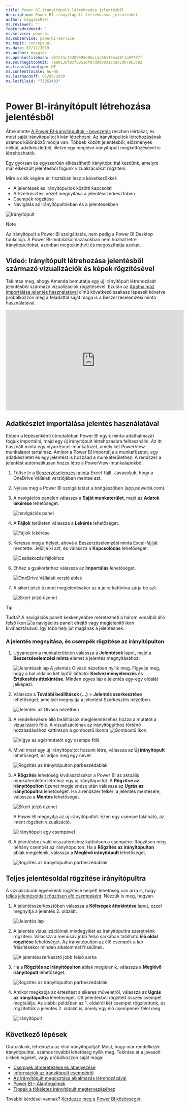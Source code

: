 ```yaml
---
title: Power BI-irányítópult létrehozása jelentésből
description: Power BI-irányítópult létrehozása jelentésből
author: maggiesMSFT
ms.reviewer: ''
featuredvideoid: ''
ms.service: powerbi
ms.subservice: powerbi-service
ms.topic: conceptual
ms.date: 07/17/2019
ms.author: maggies
ms.openlocfilehash: d67e7acf4309595e8bccac86119ea38f1a97797f
ms.sourcegitcommit: 7aa0136f93f88516f97ddd8031ccac5d07863b92
ms.translationtype: HT
ms.contentlocale: hu-HU
ms.lasthandoff: 05/05/2020
ms.locfileid: "73853403"
---
```

# <a name="create-a-power-bi-dashboard-from-a-report"></a>Power BI-irányítópult létrehozása jelentésből
Áttekintette [A Power BI-irányítópultok – bevezetés](service-dashboards.md) részben leírtakat, és most saját irányítópultot kíván létrehozni. Az irányítópultok létrehozásának számos különböző módja van. Többek között jelentésből, előzmények nélkül, adatkészletből, illetve egy meglévő irányítópult megkettőzésével is létrehozhatók.  

Egy gyorsan és egyszerűen elkészíthető irányítópulttal kezdünk, amelyre már elkészült jelentésből fogunk vizualizációkat rögzíteni. 

Mire a cikk végére ér, tisztában lesz a következőkkel:
- A jelentések és irányítópultok közötti kapcsolat
- A Szerkesztési nézet megnyitása a jelentésszerkesztőben
- Csempék rögzítése 
- Navigálás az irányítópultokban és a jelentésekben 
 
![Irányítópult](media/service-dashboard-create/power-bi-completed-dashboard-small.png)

> [!NOTE] 
> Az irányítópult a Power BI szolgáltatás, nem pedig a Power BI Desktop funkciója. A Power BI-mobilalkalmazásokban nem hozhat létre irányítópultokat, azonban [megtekintheti és megoszthatja](consumer/mobile/mobile-apps-view-dashboard.md) azokat.
>
> 

## <a name="video-create-a-dashboard-by-pinning-visuals-and-images-from-a-report"></a>Videó: Irányítópult létrehozása jelentésből származó vizualizációk és képek rögzítésével
Tekintse meg, ahogy Amanda bemutatja egy új irányítópult létrehozását jelentésből származó vizualizációk rögzítésével. Ezután az [Adathalmaz importálása jelentés használatával](#import-a-dataset-with-a-report) című következő szakasz lépeseit követve próbálkozzon meg a feladattal saját maga is a Beszerzéselemzési minta használatával.
    

<iframe width="560" height="315" src="https://www.youtube.com/embed/lJKgWnvl6bQ" frameborder="0" allowfullscreen></iframe>

## <a name="import-a-dataset-with-a-report"></a>Adatkészlet importálása jelentés használatával
Ebben a lépésenkénti útmutatóban Power BI egyik minta-adathalmazát fogjuk importálni, majd egy új irányítópult létrehozására felhasználni. Az itt használt minta egy olyan Excel-munkafüzet, amely két PowerView-munkalapot tartalmaz. Amikor a Power BI importálja a munkafüzetet, egy adatkészletet és egy jelentést is hozzáad a munkaterülethez. A rendszer a jelentést automatikusan hozza létre a PowerView-munkalapokból.

1. Töltse le a [Beszerzéselemzési minta](https://go.microsoft.com/fwlink/?LinkId=529784) Excel-fájlt. Javasoljuk, hogy a OneDrive Vállalati verziójában mentse azt.
2. Nyissa meg a Power BI szolgáltatást a böngészőben (app.powerbi.com).
3. A navigációs panelen válassza a **Saját munkaterület**, majd az **Adatok lekérése** lehetőséget.

    ![navigációs panel](media/service-dashboard-create/power-bi-get-data-new-look.png)
5. A **Fájlok** területen válassza a **Lekérés** lehetőséget.

   ![Fájlok lekérése](media/service-dashboard-create/power-bi-select-files.png)
6. Keresse meg a helyet, ahová a Beszerzéselemzési minta Excel-fájlját mentette. Jelölje ki azt, és válassza a **Kapcsolódás** lehetőséget.

   ![Csatlakozás fájlokhoz](media/service-dashboard-create/power-bi-connectnew.png)
7. Ehhez a gyakorlathoz válassza az **Importálás** lehetőséget.

    ![OneDrive Vállalati verzió ablak](media/service-dashboard-create/power-bi-import.png)
8. A sikert jelző üzenet megjelenésekor az **x** jelre kattintva zárja be azt.

   ![Sikert jelző üzenet](media/service-dashboard-create/power-bi-view-datasetnew.png)

> [!TIP]
> Tudta? A navigációs panelt keskenyebbre méretezheti a három vonalból álló felső ikon ![a navigációs panelt elrejtő vagy megjelenítő ikon](media/service-dashboard-create/power-bi-new-look-hide-nav-pane.png) kiválasztásával. Így több hely jut magának a jelentésnek.

### <a name="open-the-report-and-pin-tiles-to-your-dashboard"></a>A jelentés megnyitása, és csempék rögzítése az irányítópulton
1. Ugyanezen a munkaterületen válassza a **Jelentések** lapot, majd a **Beszerzéselemzési minta** elemet a jelentés megnyitásához.

    ![Jelentések lap](media/service-dashboard-create/power-bi-reports.png) A jelentés Olvasó nézetben nyílik meg. Figyelje meg, hogy a bal oldalon két lapfül látható: **Kedvezményelemzés** és **Értékesítés áttekintése**. Minden egyes lap a jelentés egy-egy oldalát jelképezi.

2. Válassza a **További beállítások (...)**  > **Jelentés szerkesztése** lehetőséget, amellyel megnyitja a jelentést Szerkesztés nézetben.

    ![Jelentés az Olvasó nézetben](media/service-dashboard-create/power-bi-reading-view.png)
3. A rendelkezésre álló beállítások megjelenítéséhez húzza a mutatót a vizualizáció fölé. A vizualizációnak az irányítópulthoz történő hozzáadásához kattintson a gombostű ikonra ![Gombostű ikon](media/service-dashboard-create/power-bi-pin-icon.png).

    ![Vigye az egérmutatót egy csempe fölé](media/service-dashboard-create/power-bi-hover.png)
4. Mivel most egy új irányítópultot hozunk létre, válassza az **Új irányítópult** lehetőséget, és adjon meg egy nevet.

    ![Rögzítés az irányítópulton párbeszédablak](media/service-dashboard-create/power-bi-pin-tile.png)
5. A **Rögzítés** lehetőség kiválasztásakor a Power BI az aktuális munkaterületen létrehoz egy új irányítópultot. A **Rögzítve az irányítópulton** üzenet megjelenése után válassza az **Ugrás az irányítópultra** lehetőséget. Ha a rendszer felkéri a jelentés mentésére, válassza a **Mentés** lehetőséget.

    ![Sikert jelző üzenet](media/service-dashboard-create/power-bi-pin-success.png)

    A Power BI megnyitja az új irányítópultot. Ezen egy csempe található, az imént rögzített vizualizáció.

   ![irányítópult egy csempével](media/service-dashboard-create/power-bi-pinned.png)
7. A jelentéshez való visszatéréshez kattintson a csempére. Rögzítsen még néhány csempét az irányítópulton. Ha a **Rögzítés az irányítópulton** ablak megjelenik, válassza a **Meglévő irányítópult** lehetőséget.  

   ![Rögzítés az irányítópulton párbeszédablak](media/service-dashboard-create/power-bi-existing-dashboard.png)

## <a name="pin-an-entire-report-page-to-the-dashboard"></a>Teljes jelentésoldal rögzítése irányítópultra
A vizualizációk egyenkénti rögzítése helyett lehetőség van arra is, hogy [teljes jelentésoldalt rögzítsen *élő csempeként*](service-dashboard-pin-live-tile-from-report.md). Nézzük is meg, hogyan.

1. A jelentésszerkesztőben válassza a **Költségek áttekintése** lapot, ezzel megnyitja a jelentés 2. oldalát.

   ![Jelentés lap](media/service-dashboard-create/power-bi-page-tab.png)

2. A jelentés vizualizációinak mindegyikét az irányítópultra szeretnénk rögzíteni. Válassza a menüsáv jobb felső sarkában található **Élő oldal rögzítése** lehetőséget. Az irányítópulton az élő csempék a lap frissítésekor minden alkalommal frissülnek.

   ![A jelentésszerkesztő jobb felső sarka](media/service-dashboard-create/power-bi-pin-live.png)

3. Ha a **Rögzítés az irányítópulton** ablak megjelenik, válassza a **Meglévő irányítópult** lehetőséget.

   ![Rögzítés az irányítópulton párbeszédablak](media/service-dashboard-create/power-bi-pin-live2.png)

4. Amikor megkapja az értesítést a sikeres műveletről, válassza az **Ugrás az irányítópultra** lehetőséget. Ott jelentésből rögzített összes csempét megtalálja. Az alábbi példában az 1. oldalról két csempét rögzítettünk, és rögzítettük a jelentés 2. oldalát is, amely egy élő csempének felel meg.

   ![Irányítópult](media/service-dashboard-create/power-bi-dashboard.png)

## <a name="next-steps"></a>Következő lépések
Gratulálunk, létrehozta az első irányítópultját! Most, hogy már rendelkezik irányítópulttal, számos további lehetőség nyílik meg. Tekintse át a javasolt cikkek egyikét, vagy próbálkozzon saját maga: 

* [Csempék átméretezése és áthelyezése](service-dashboard-edit-tile.md)
* [Információk az irányítópult csempéiről](service-dashboard-tiles.md)
* [Az irányítópult megosztása alkalmazás létrehozásával](service-create-workspaces.md)
* [Power BI – Alapfogalmak](service-basic-concepts.md)
* [Tippek a tökéletes irányítópult megtervezéséhez](service-dashboards-design-tips.md)

További kérdései vannak? [Kérdezze meg a Power BI közösségét](https://community.powerbi.com/).
